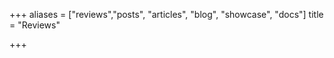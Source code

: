 +++
aliases = ["reviews","posts", "articles", "blog", "showcase", "docs"]
title = "Reviews"
<!-- tags = ["index"] -->
+++
